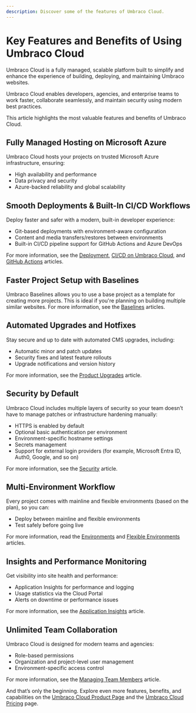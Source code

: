 ```yaml
---
description: Discover some of the features of Umbraco Cloud.
---
```


# Key Features and Benefits of Using Umbraco Cloud

Umbraco Cloud is a fully managed, scalable platform built to simplify and enhance the experience of building, deploying, and maintaining Umbraco websites.

Umbraco Cloud enables developers, agencies, and enterprise teams to work faster, collaborate seamlessly, and maintain security using modern best practices.

This article highlights the most valuable features and benefits of Umbraco Cloud.

## Fully Managed Hosting on Microsoft Azure

Umbraco Cloud hosts your projects on trusted Microsoft Azure infrastructure, ensuring:

* High availability and performance
* Data privacy and security
* Azure-backed reliability and global scalability

## Smooth Deployments & Built-In CI/CD Workflows

Deploy faster and safer with a modern, built-in developer experience:

* Git-based deployments with environment-aware configuration
* Content and media transfers/restores between environments
* Built-in CI/CD pipeline support for GitHub Actions and Azure DevOps

For more information, see the [Deployment](../../build-and-customize-your-solution/handle-deployments-and-environments/deployment/), [CI/CD on Umbraco Cloud](../../build-and-customize-your-solution/handle-deployments-and-environments/umbraco-cicd/), and [GitHub Actions](../../build-and-customize-your-solution/handle-deployments-and-environments/umbraco-cicd/samplecicdpipeline/github-actions.md) articles.

## Faster Project Setup with Baselines

Umbraco Baselines allows you to use a base project as a template for creating more projects. This is ideal if you're planning on building multiple similar websites. For more information, see the [Baselines](../../begin-your-cloud-journey/creating-a-cloud-project/baselines.md) articles.

## Automated Upgrades and Hotfixes

Stay secure and up to date with automated CMS upgrades, including:

* Automatic minor and patch updates
* Security fixes and latest feature rollouts
* Upgrade notifications and version history

For more information, see the [Product Upgrades](../../optimize-and-maintain-your-site/manage-product-upgrades/product-upgrades/) article.

## Security by Default

Umbraco Cloud includes multiple layers of security so your team doesn’t have to manage patches or infrastructure hardening manually:

* HTTPS is enabled by default
* Optional basic authentication per environment
* Environment-specific hostname settings
* Secrets management
* Support for external login providers (for example, Microsoft Entra ID, Auth0, Google, and so on)

For more information, see the [Security](../../build-and-customize-your-solution/set-up-your-project/security/) article.

## Multi-Environment Workflow

Every project comes with mainline and flexible environments (based on the plan), so you can:

* Deploy between mainline and flexible environments&#x20;
* Test safely before going live

For more information, read the [Environments](../../begin-your-cloud-journey/project-features/environments.md) and [Flexible Environments](../../begin-your-cloud-journey/project-features/flexible-environments.md) articles.

## Insights and Performance Monitoring

Get visibility into site health and performance:

* Application Insights for performance and logging
* Usage statistics via the Cloud Portal
* Alerts on downtime or performance issues

For more information, see the [Application Insights](../../expand-your-projects-capabilities/external-services/application-insights.md) article.

## Unlimited Team Collaboration

Umbraco Cloud is designed for modern teams and agencies:

* Role-based permissions
* Organization and project-level user management
* Environment-specific access control

For more information, see the [Managing Team Members](../../begin-your-cloud-journey/project-features/team-members/) article.

And that’s only the beginning. Explore even more features, benefits, and capabilities on the [Umbraco Cloud Product Page](https://umbraco.com/products/umbraco-cloud/) and the [Umbraco Cloud Pricing](https://umbraco.com/products/umbraco-cloud/pricing/) page.
